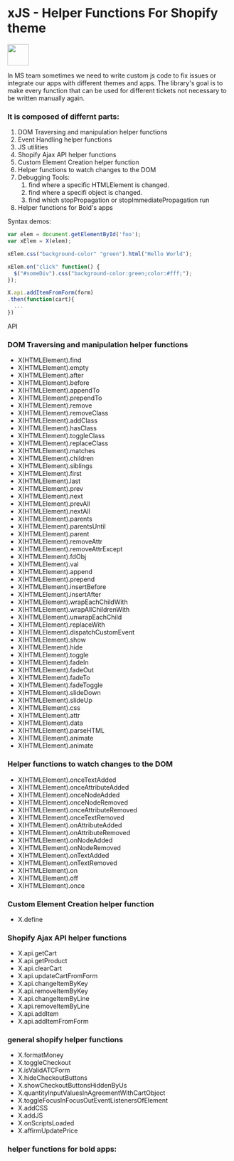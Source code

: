 # xJS - Helper Functions For Shopify theme

<img width="48" height="48" src="http://www.shejiye.com/uploadfile/icon/2017/0203/shejiyeiconbhkcxbhtwmg.png"/>

In MS team sometimes we need to write custom js code to fix issues or integrate our apps with different themes and apps. The library's goal is to make every function that can be used for different tickets not necessary to be written manually again.

### It is composed of differnt parts:

1. DOM Traversing and manipulation helper functions
2. Event Handling helper functions
3. JS utilities
4. Shopify Ajax API helper functions
5. Custom Element Creation helper function
6. Helper functions to watch changes to the DOM
7. Debugging Tools:
   1. find where a specific HTMLElement is changed.
   2. find where a specifi object is changed.
   3. find which stopPropagation or stopImmediatePropagation run
8. Helper functions for Bold's apps

Syntax demos:

```javascript
var elem = document.getElementById('foo');
var xElem = X(elem);

xElem.css("background-color" "green").html("Hello World");

xElem.on("click" function() {
  $("#someDiv").css("background-color:green;color:#fff;");
});

X.api.addItemFromForm(form)
.then(function(cart){
  ...
})
```

API

### DOM Traversing and manipulation helper functions

- X(HTMLElement).find
- X(HTMLElement).empty
- X(HTMLElement).after
- X(HTMLElement).before
- X(HTMLElement).appendTo
- X(HTMLElement).prependTo
- X(HTMLElement).remove
- X(HTMLElement).removeClass
- X(HTMLElement).addClass
- X(HTMLElement).hasClass
- X(HTMLElement).toggleClass
- X(HTMLElement).replaceClass
- X(HTMLElement).matches
- X(HTMLElement).children
- X(HTMLElement).siblings
- X(HTMLElement).first
- X(HTMLElement).last
- X(HTMLElement).prev
- X(HTMLElement).next
- X(HTMLElement).prevAll
- X(HTMLElement).nextAll
- X(HTMLElement).parents
- X(HTMLElement).parentsUntil
- X(HTMLElement).parent
- X(HTMLElement).removeAttr
- X(HTMLElement).removeAttrExcept
- X(HTMLElement).fdObj
- X(HTMLElement).val
- X(HTMLElement).append
- X(HTMLElement).prepend
- X(HTMLElement).insertBefore
- X(HTMLElement).insertAfter
- X(HTMLElement).wrapEachChildWith
- X(HTMLElement).wrapAllChildrenWith
- X(HTMLElement).unwrapEachChild
- X(HTMLElement).replaceWith
- X(HTMLElement).dispatchCustomEvent
- X(HTMLElement).show
- X(HTMLElement).hide
- X(HTMLElement).toggle
- X(HTMLElement).fadeIn
- X(HTMLElement).fadeOut
- X(HTMLElement).fadeTo
- X(HTMLElement).fadeToggle
- X(HTMLElement).slideDown
- X(HTMLElement).slideUp
- X(HTMLElement).css
- X(HTMLElement).attr
- X(HTMLElement).data
- X(HTMLElement).parseHTML
- X(HTMLElement).animate
- X(HTMLElement).animate

### Helper functions to watch changes to the DOM

- X(HTMLElement).onceTextAdded
- X(HTMLElement).onceAttributeAdded
- X(HTMLElement).onceNodeAdded
- X(HTMLElement).onceNodeRemoved
- X(HTMLElement).onceAttributeRemoved
- X(HTMLElement).onceTextRemoved
- X(HTMLElement).onAttributeAdded
- X(HTMLElement).onAttributeRemoved
- X(HTMLElement).onNodeAdded
- X(HTMLElement).onNodeRemoved
- X(HTMLElement).onTextAdded
- X(HTMLElement).onTextRemoved
- X(HTMLElement).on
- X(HTMLElement).off
- X(HTMLElement).once

### Custom Element Creation helper function

- X.define

### Shopify Ajax API helper functions

- X.api.getCart
- X.api.getProduct
- X.api.clearCart
- X.api.updateCartFromForm
- X.api.changeItemByKey
- X.api.removeItemByKey
- X.api.changeItemByLine
- X.api.removeItemByLine
- X.api.addItem
- X.api.addItemFromForm

### general shopify helper functions

- X.formatMoney
- X.toggleCheckout
- X.isValidATCForm
- X.hideCheckoutButtons
- X.showCheckoutButtonsHiddenByUs
- X.quantityInputValuesInAgreementWithCartObject
- X.toggleFocusInFocusOutEventListenersOfElement
- X.addCSS
- X.addJS
- X.onScriptsLoaded
- X.affirmUpdatePrice

### helper functions for bold apps:
